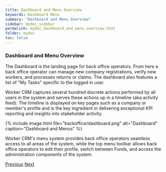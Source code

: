 ```yaml
---
title: Dashboard and Menu Overview
keywords: Dashboard Menu
summary: "Dashboard and Menu Overview"
sidebar: mydoc_sidebar
permalink: mydoc_dashboard_and_menu_overview.html
folder: mydoc
toc: false
---
```



### Dashboard and Menu Overview

The Dashboard is the landing page for back office operators. From here a back office operator can manage new company registrations, verify new workers, and processes returns or claims. The dashboard also features a list of "My Tasks" specific to the logged in user. 

Worker CRM captures several hundred discrete actions performed by all users in the system and serves these actions up in a timeline (aka activity feed). The timeline is displayed on key pages such as a company or member's profile and is the key ingredient in delivering exceptional KPI reporting and insights into stakeholder activity.

{% include image.html file="backoffice/dashboard.png" alt="Dashboard" caption="Dashboard and Menus" %}

Worker CRM's menu system provides back office operators seamless access to all areas of the system, while the top menu toolbar allows back office operators to edit their profile, switch between Funds, and access the administration components of the system.

<a class="btn btn-default btn-lg pull-left" href="mydoc_getting_started.html" role="button">Previous</a>
<a class="btn btn-primary btn-lg pull-right" href="mydoc_company_member_search.html" role="button">Next</a>
